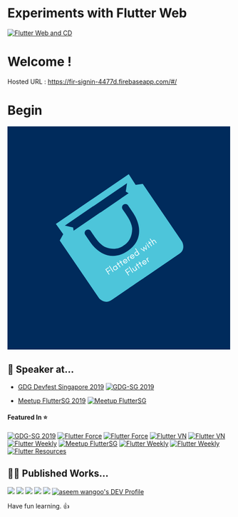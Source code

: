 # Experiments with Flutter Web

 [![Flutter Web and CD](https://github.com/AseemWangoo/experiments_with_web/workflows/Flutter%20Web%20and%20CD/badge.svg)](https://github.com/AseemWangoo/experiments_with_web/actions)

# Welcome !

Hosted URL : https://fir-signin-4477d.firebaseapp.com/#/

# Begin

<p>
  <a href="https://www.youtube.com/user/aseemwangoo/videos" target="_blank">
  <img src="https://github.com/AseemWangoo/experiment_with_providers/blob/master/brand.png">
  </a>  
</p>

## ‍🗣 Speaker at...

* [GDG Devfest Singapore 2019](https://events.withgoogle.com/devfest-singapore-2019/speakers/#content)
[![GDG-SG 2019](https://img.shields.io/badge/GDG--SG-2019-red)](https://events.withgoogle.com/devfest-singapore-2019/speakers/#content) 

* [Meetup FlutterSG 2019](https://www.meetup.com/Singapore-Flutter-Meetup/events/past/)
[![Meetup FlutterSG](https://img.shields.io/badge/Meetup-FlutterSG-red)](https://www.meetup.com/Singapore-Flutter-Meetup/events/past/)

#### Featured In :star:
[![GDG-SG 2019](https://img.shields.io/badge/GDG--SG-2019-red)](https://events.withgoogle.com/devfest-singapore-2019/speakers/#content)
[![Flutter Force](https://img.shields.io/badge/FlutterForce-%2368-blue)](https://medium.com/flutterforce/flutterforce-week-68-12701c18377b)
[![Flutter Force](https://img.shields.io/badge/FlutterForce-%2366-blue)](https://medium.com/flutterforce/flutterforce-week-66-51f726aab2bd) 
[![Flutter VN](https://img.shields.io/badge/FlutterVN-%234-blue)](https://medium.com/fluttervn/fluttervn-newsletter-4-a5e60843c228) 
[![Flutter VN](https://img.shields.io/badge/FlutterVN-%232-blue)](https://medium.com/fluttervn/fluttervn-newsletter-2-f254f85498cb) 
[![Flutter Weekly](https://img.shields.io/badge/Flutter%20Weekly-%2370-blue)](https://newsletry.com/Home/Flutter%20Weekly/18c72df7-d922-4731-4095-08d711e548a3) 
[![Meetup FlutterSG](https://img.shields.io/badge/Meetup-FlutterSG-red)](https://www.meetup.com/Singapore-Flutter-Meetup/events/past/)
[![Flutter Weekly](https://img.shields.io/badge/Flutter%20Weekly-%2361-blue)](https://us17.campaign-archive.com/?u=c8d8d18b6e2c6316ddc1d48a0&id=484c61521d) 
[![Flutter Weekly](https://img.shields.io/badge/Flutter%20Weekly-%233-blue)](https://flutterweekly.news/issue-3/) 
[![Flutter Resources](https://img.shields.io/badge/FlutterX-Resources-blue)](https://flutterx.com/?q=aseemwangoo) 

## ‍👨‍💻 ‍Published Works...
<a href="https://medium.com/@aseemwangoo"><img src="https://img.icons8.com/ios-filled/50/000000/medium-monogram.png" width="60"></a>
<a href="https://twitter.com/aseemwangoo"><img src="https://img.icons8.com/color/50/000000/twitter-circled.png" width="60"></a>
<a href="https://www.linkedin.com/in/aseemwangoo"><img src="https://img.icons8.com/color/48/000000/linkedin-circled.png" width="60"></a>
<a href="https://www.youtube.com/user/aseemwangoo"><img src="https://img.icons8.com/color/48/000000/youtube-play.png" width="60"></a>
<a href="https://flatteredwithflutter.com/"><img src="https://img.icons8.com/ultraviolet/40/000000/domain.png" width="60"></a>
<a href="https://dev.to/aseemwangoo"><img src="https://d2fltix0v2e0sb.cloudfront.net/dev-badge.svg" alt="aseem wangoo's DEV Profile" height="60" width="60"></a>

Have fun learning. :+1:
